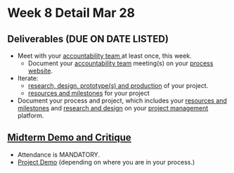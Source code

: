 # Week 8 Detail Mar 28

## Deliverables (DUE ON DATE LISTED)

* Meet with your [accountability team ](../assignments/accountability\_partner.md)at least once, this week.&#x20;
  * Document your [accountability team](../assignments/accountability\_partner.md) meeting(s) on your [process website](../website.md).
* Iterate:&#x20;
  * [research, design, prototype(s) and production](../project\_plan/) of your project.
  * [resources and milestones](../project\_plan/) for your project
* Document your process and project, which includes your [resources and milestones](../project\_plan/) and [research and design](../project\_plan/) on your [project management](../website.md) platform.

## [**Midterm Demo and Critique**](../critiques-demos-presentations-and-exhibition/midterm-project-demo-instructions.md)&#x20;

* Attendance is MANDATORY.
* [Project Demo](../critiques-demos-presentations-and-exhibition/project\_demo.md) (depending on where you are in your process.)



